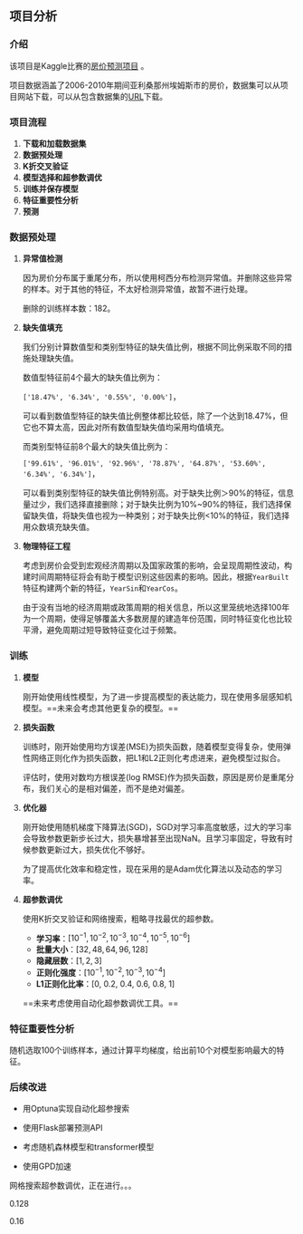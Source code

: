 ## 项目分析

### 介绍

该项目是Kaggle比赛的[房价预测项目](https://www.kaggle.com/competitions/house-prices-advanced-regression-techniques/overview) 。

项目数据涵盖了2006-2010年期间亚利桑那州埃姆斯市的房价，数据集可以从项目网站下载，可以从包含数据集的[URL](http://d2l-data.s3-accelerate.amazonaws.com/)下载。



### 项目流程

1. **下载和加载数据集**
2. **数据预处理**
3. **K折交叉验证**
4. **模型选择和超参数调优**
5. **训练并保存模型**
6. **特征重要性分析**
7. **预测**



### 数据预处理

1. **异常值检测**

   因为房价分布属于重尾分布，所以使用柯西分布检测异常值。并删除这些异常的样本。对于其他的特征，不太好检测异常值，故暂不进行处理。

   删除的训练样本数：182。

2. **缺失值填充**

   我们分别计算数值型和类别型特征的缺失值比例，根据不同比例采取不同的措施处理缺失值。 

   数值型特征前4个最大的缺失值比例为：

   `['18.47%', '6.34%', '0.55%', '0.00%']`， 

   可以看到数值型特征的缺失值比例整体都比较低，除了一个达到18.47%，但它也不算太高，因此对所有数值型缺失值均采用均值填充。

   而类别型特征前8个最大的缺失值比例为：

   `['99.61%', '96.01%', '92.96%', '78.87%', '64.87%', '53.60%', '6.34%', '6.34%']`，

   可以看到类别型特征的缺失值比例特别高。对于缺失比例＞90%的特征，信息量过少，我们选择直接删除；对于缺失比例为10%~90%的特征，我们选择保留缺失值，将缺失值也视为一种类别；对于缺失比例<10%的特征，我们选择用众数填充缺失值。

3. **物理特征工程**

   考虑到房价会受到宏观经济周期以及国家政策的影响，会呈现周期性波动，构建时间周期特征将会有助于模型识别这些因素的影响。因此，根据`YearBuilt`特征构建两个新的特征，`YearSin`和`YearCos`。

   由于没有当地的经济周期或政策周期的相关信息，所以这里笼统地选择100年为一个周期，使得足够覆盖大多数房屋的建造年份范围，同时特征变化也比较平滑，避免周期过短导致特征变化过于频繁。



### 训练

1. **模型**

   刚开始使用线性模型，为了进一步提高模型的表达能力，现在使用多层感知机模型。==未来会考虑其他更复杂的模型。==

2. **损失函数**

   训练时，刚开始使用均方误差(MSE)为损失函数，随着模型变得复杂，使用弹性网络正则化作为损失函数，把L1和L2正则化考虑进来，避免模型过拟合。

   评估时，使用对数均方根误差(log RMSE)作为损失函数，原因是房价是重尾分布，我们关心的是相对偏差，而不是绝对偏差。

3. **优化器**

   刚开始使用随机梯度下降算法(SGD)，SGD对学习率高度敏感，过大的学习率会导致参数更新步长过大，损失暴增甚至出现NaN。且学习率固定，导致有时候参数更新过大，损失优化不够好。

   为了提高优化效率和稳定性，现在采用的是Adam优化算法以及动态的学习率。

4. **超参数调优**

   使用K折交叉验证和网络搜索，粗略寻找最优的超参数。
   
   - **学习率**：$[10^{-1}, 10^{-2}, 10^{-3}, 10^{-4}, 10^{-5}, 10^{-6}]$
   - **批量大小**：$[32, 48, 64, 96, 128]$
   - **隐藏层数**：$[1, 2, 3]$
   - **正则化强度**：$[10^{-1}, 10^{-2}, 10^{-3}, 10^{-4}]$
   - **L1正则化比率**：[0, 0.2, 0.4, 0.6, 0.8, 1]
   
   
   
   ==未来考虑使用自动化超参数调优工具。==



### 特征重要性分析

随机选取100个训练样本，通过计算平均梯度，给出前10个对模型影响最大的特征。





### 后续改进

- 用Optuna实现自动化超参搜索

- 使用Flask部署预测API
- 考虑随机森林模型和transformer模型
- 使用GPD加速

网格搜索超参数调优，正在进行。。。









0.128

0.16